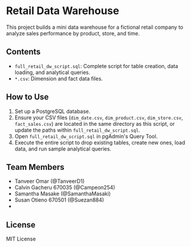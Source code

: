 # Retail Data Warehouse

This project builds a mini data warehouse for a fictional retail company to analyze sales performance by product, store, and time.

## Contents

- `full_retail_dw_script.sql`: Complete script for table creation, data loading, and analytical queries.
- `*.csv`: Dimension and fact data files.

## How to Use

1.  Set up a PostgreSQL database.
2.  Ensure your CSV files (`dim_date.csv`, `dim_product.csv`, `dim_store.csv`, `fact_sales.csv`) are located in the same directory as this script, or update the paths within `full_retail_dw_script.sql`.
3.  Open `full_retail_dw_script.sql` in pgAdmin's Query Tool.
4.  Execute the entire script to drop existing tables, create new ones, load data, and run sample analytical queries.

## Team Members

- Tanveer Omar (@TanveerD1)
- Calvin Gacheru 670035 (@Campeon254)
- Samantha Masake (@SamanthaMasaki)
- Susan Otieno 670501 (@Suezan884)
-

## License

MIT License